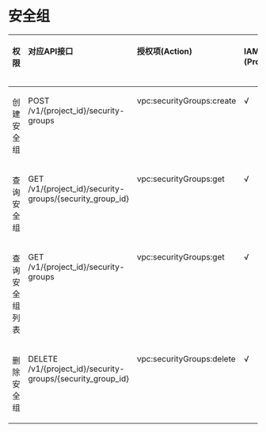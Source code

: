 # 安全组<a name="vpc_permission_0008"></a>

<a name="table127217439395"></a>
<table><thead align="left"><tr id="row3757114311393"><th class="cellrowborder" valign="top" width="15.738426157384264%" id="mcps1.1.6.1.1"><p id="p1446941614480"><a name="p1446941614480"></a><a name="p1446941614480"></a>权限</p>
</th>
<th class="cellrowborder" valign="top" width="20.897910208979102%" id="mcps1.1.6.1.2"><p id="p6469816154818"><a name="p6469816154818"></a><a name="p6469816154818"></a>对应API接口</p>
</th>
<th class="cellrowborder" valign="top" width="24.717528247175284%" id="mcps1.1.6.1.3"><p id="p575717435398"><a name="p575717435398"></a><a name="p575717435398"></a>授权项(Action)</p>
</th>
<th class="cellrowborder" valign="top" width="19.018098190180982%" id="mcps1.1.6.1.4"><p id="p5985736163016"><a name="p5985736163016"></a><a name="p5985736163016"></a>IAM项目(Project)</p>
</th>
<th class="cellrowborder" valign="top" width="19.628037196280374%" id="mcps1.1.6.1.5"><p id="p8985133619300"><a name="p8985133619300"></a><a name="p8985133619300"></a>企业项目(Enterprise Project)</p>
</th>
</tr>
</thead>
<tbody><tr id="row475754333912"><td class="cellrowborder" valign="top" width="15.738426157384264%" headers="mcps1.1.6.1.1 "><p id="p61261475013"><a name="p61261475013"></a><a name="p61261475013"></a>创建安全组</p>
</td>
<td class="cellrowborder" valign="top" width="20.897910208979102%" headers="mcps1.1.6.1.2 "><p id="p12757143203913"><a name="p12757143203913"></a><a name="p12757143203913"></a>POST /v1/{project_id}/security-groups</p>
</td>
<td class="cellrowborder" valign="top" width="24.717528247175284%" headers="mcps1.1.6.1.3 "><p id="p1391450143917"><a name="p1391450143917"></a><a name="p1391450143917"></a>vpc:securityGroups:create</p>
</td>
<td class="cellrowborder" valign="top" width="19.018098190180982%" headers="mcps1.1.6.1.4 "><p id="p15756115919276"><a name="p15756115919276"></a><a name="p15756115919276"></a>√</p>
</td>
<td class="cellrowborder" valign="top" width="19.628037196280374%" headers="mcps1.1.6.1.5 "><p id="p193691154133112"><a name="p193691154133112"></a><a name="p193691154133112"></a>√</p>
</td>
</tr>
<tr id="row14757144317398"><td class="cellrowborder" valign="top" width="15.738426157384264%" headers="mcps1.1.6.1.1 "><p id="p1212614710015"><a name="p1212614710015"></a><a name="p1212614710015"></a>查询安全组</p>
</td>
<td class="cellrowborder" valign="top" width="20.897910208979102%" headers="mcps1.1.6.1.2 "><p id="p19757243113915"><a name="p19757243113915"></a><a name="p19757243113915"></a>GET /v1/{project_id}/security-groups/{security_group_id}</p>
</td>
<td class="cellrowborder" valign="top" width="24.717528247175284%" headers="mcps1.1.6.1.3 "><p id="p108251851153916"><a name="p108251851153916"></a><a name="p108251851153916"></a>vpc:securityGroups:get</p>
</td>
<td class="cellrowborder" valign="top" width="19.018098190180982%" headers="mcps1.1.6.1.4 "><p id="p1475655902719"><a name="p1475655902719"></a><a name="p1475655902719"></a>√</p>
</td>
<td class="cellrowborder" valign="top" width="19.628037196280374%" headers="mcps1.1.6.1.5 "><p id="p153706545313"><a name="p153706545313"></a><a name="p153706545313"></a>√</p>
</td>
</tr>
<tr id="row1975744313399"><td class="cellrowborder" valign="top" width="15.738426157384264%" headers="mcps1.1.6.1.1 "><p id="p111266710018"><a name="p111266710018"></a><a name="p111266710018"></a>查询安全组列表</p>
</td>
<td class="cellrowborder" valign="top" width="20.897910208979102%" headers="mcps1.1.6.1.2 "><p id="p3757134393913"><a name="p3757134393913"></a><a name="p3757134393913"></a>GET /v1/{project_id}/security-groups</p>
</td>
<td class="cellrowborder" valign="top" width="24.717528247175284%" headers="mcps1.1.6.1.3 "><p id="p125905318398"><a name="p125905318398"></a><a name="p125905318398"></a>vpc:securityGroups:get</p>
</td>
<td class="cellrowborder" valign="top" width="19.018098190180982%" headers="mcps1.1.6.1.4 "><p id="p167561459142711"><a name="p167561459142711"></a><a name="p167561459142711"></a>√</p>
</td>
<td class="cellrowborder" valign="top" width="19.628037196280374%" headers="mcps1.1.6.1.5 "><p id="p1370175418319"><a name="p1370175418319"></a><a name="p1370175418319"></a>√</p>
</td>
</tr>
<tr id="row192911722404"><td class="cellrowborder" valign="top" width="15.738426157384264%" headers="mcps1.1.6.1.1 "><p id="p71966469403"><a name="p71966469403"></a><a name="p71966469403"></a>删除安全组</p>
</td>
<td class="cellrowborder" valign="top" width="20.897910208979102%" headers="mcps1.1.6.1.2 "><p id="p61961146134010"><a name="p61961146134010"></a><a name="p61961146134010"></a>DELETE /v1/{project_id}/security-groups/{security_group_id}</p>
</td>
<td class="cellrowborder" valign="top" width="24.717528247175284%" headers="mcps1.1.6.1.3 "><p id="p15196104617401"><a name="p15196104617401"></a><a name="p15196104617401"></a>vpc:securityGroups:delete</p>
</td>
<td class="cellrowborder" valign="top" width="19.018098190180982%" headers="mcps1.1.6.1.4 "><p id="p9757145912271"><a name="p9757145912271"></a><a name="p9757145912271"></a>√</p>
</td>
<td class="cellrowborder" valign="top" width="19.628037196280374%" headers="mcps1.1.6.1.5 "><p id="p19370155411318"><a name="p19370155411318"></a><a name="p19370155411318"></a>√</p>
</td>
</tr>
</tbody>
</table>

